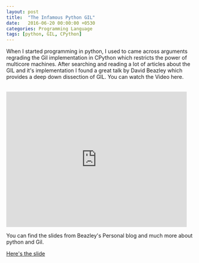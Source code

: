```yaml
---
layout: post
title:  "The Infamous Python GIL"
date:   2016-06-20 00:00:00 +0530
categories: Programming Language
tags: [python, GIL, CPython]
---
```


When I started programming in python, I used to came across arguments regrading the Gil implementation in CPython which restricts the power of multicore machines. After searching and reading a lot of articles about the GIL and it's implementation I found a great talk by David Beazley which provides a deep down dissection of GIL. You can watch the Video here.

<br>
<iframe width="480" height="360" src="https://www.youtube.com/embed/ph374fJqFPE" frameborder="0" allowfullscreen></iframe>
<br>

You can find the slides from Beazley's Personal blog and much more about python and Gil.
<br>

[Here's the slide](http://www.dabeaz.com/python/GIL.pdf)


